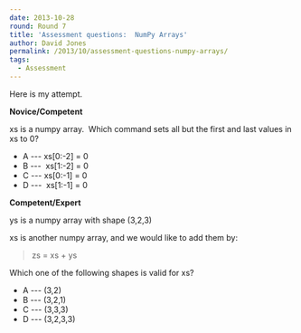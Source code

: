 ```yaml
---
date: 2013-10-28
round: Round 7
title: 'Assessment questions:  NumPy Arrays'
author: David Jones
permalink: /2013/10/assessment-questions-numpy-arrays/
tags:
  - Assessment
---
```

Here is my attempt.

**Novice/Competent**

xs is a numpy array.  Which command sets all but the first and last values in xs to 0?

*   A --- xs[0:-2] = 0
*   B ---  xs[1:-2] = 0
*   C --- xs[0:-1] = 0
*   D ---  xs[1:-1] = 0

**Competent/Expert**

ys is a numpy array with shape (3,2,3)

xs is another numpy array, and we would like to add them by:

> zs = xs + ys

Which one of the following shapes is valid for xs?

*   A --- (3,2)
*   B --- (3,2,1)
*   C --- (3,3,3)
*   D --- (3,2,3,3)

&nbsp;

&nbsp;
